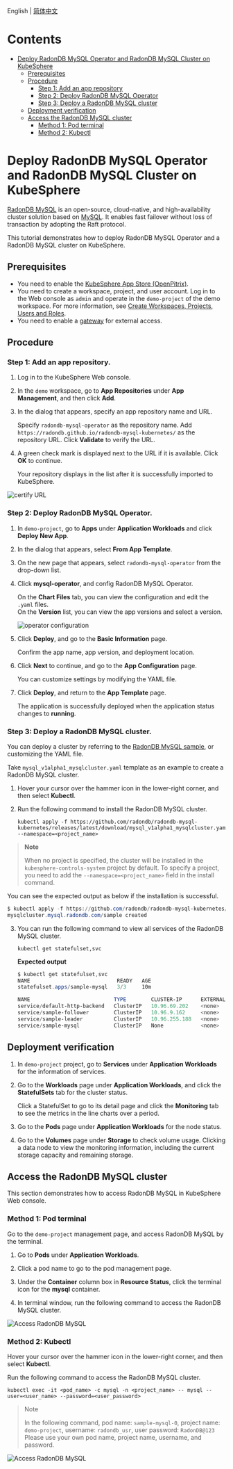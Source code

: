 English | [简体中文](../zh-cn/deploy_radondb-mysql_operator_on_kubesphere.md) 

Contents
=============

   * [Deploy RadonDB MySQL Operator and RadonDB MySQL Cluster on KubeSphere](#deploy-radondb-mysql-operator-and-radondb-mysql-cluster-on-kubesphere)
      * [Prerequisites](#prerequisites)
      * [Procedure](#Procedure)
         * [Step 1: Add an app repository](#step-1-add-an-app-repository)
         * [Step 2: Deploy RadonDB MySQL Operator](#step-2-deploy-radondb-mysql-operator)
         * [Step 3: Deploy a RadonDB MySQL cluster](#step-3-deploy-a-radondb-mysql-cluster)
      * [Deployment verification](#deployment-verification)
      * [Access the RadonDB MySQL cluster](#access-the-radondb-mysql-cluster)
         * [Method 1: Pod terminal](#method-1-pod-terminal)
         * [Method 2: Kubectl](#method-2-kubectl)

# Deploy RadonDB MySQL Operator and RadonDB MySQL Cluster on KubeSphere

[RadonDB MySQL](https://github.com/radondb/radondb-mysql-kubernetes) is an open-source, cloud-native, and high-availability cluster solution based on [MySQL](https://MySQL.org). It enables fast failover without loss of transaction by adopting the Raft protocol.

This tutorial demonstrates how to deploy RadonDB MySQL Operator and a RadonDB MySQL cluster on KubeSphere.

## Prerequisites

- You need to enable the [KubeSphere App Store (OpenPitrix)](https://kubesphere.io/docs/pluggable-components/app-store/).
- You need to create a workspace, project, and user account. Log in to the Web console as `admin` and operate in the `demo-project` of the demo workspace. For more information, see [Create Workspaces, Projects, Users and Roles](https://kubesphere.io/docs/quick-start/create-workspace-and-project/).
- You need to enable a [gateway](https://kubesphere.io/docs/project-administration/project-gateway/) for external access.

## Procedure

### Step 1: Add an app repository.

1. Log in to the KubeSphere Web console.

2. In the `demo` workspace, go to **App Repositories** under **App Management**, and then click **Add**.

3. In the dialog that appears, specify an app repository name and URL.

   Specify `radondb-mysql-operator` as the repository name. Add `https://radondb.github.io/radondb-mysql-kubernetes/` as the repository URL. Click **Validate** to verify the URL.

4. A green check mark is displayed next to the URL if it is available. Click **OK** to continue.

   Your repository displays in the list after it is successfully imported to KubeSphere.

![certify URL](_images//certify_url.png)

### Step 2: Deploy RadonDB MySQL Operator.

1. In `demo-project`, go to **Apps** under **Application Workloads** and click **Deploy New App**.

2. In the dialog that appears, select **From App Template**.

3. On the new page that appears, select `radondb-mysql-operator` from the drop-down list.

4. Click **mysql-operator**, and config RadonDB MySQL Operator.

   On the **Chart Files** tab, you can view the configuration and edit the `.yaml` files.  
   On the **Version** list, you can view the app versions and select a version.

   ![operator configuration](_images//operator_yaml.png)

5. Click **Deploy**, and go to the **Basic Information** page.  

   Confirm the app name, app version, and deployment location.

6. Click **Next** to continue, and go to the **App Configuration** page.

   You can customize settings by modifying the YAML file.

7. Click **Deploy**, and return to the **App Template** page.

   The application is successfully deployed when the application status changes to **running**.

### Step 3: Deploy a RadonDB MySQL cluster.

You can deploy a cluster by referring to the [RadonDB MySQL sample](/config/samples), or customizing the YAML file.

Take `mysql_v1alpha1_mysqlcluster.yaml` template as an example to create a RadonDB MySQL cluster.

1. Hover your cursor over the hammer icon in the lower-right corner, and then select **Kubectl**.

2. Run the following command to install the RadonDB MySQL cluster.

   ```kubectl
   kubectl apply -f https://github.com/radondb/radondb-mysql-kubernetes/releases/latest/download/mysql_v1alpha1_mysqlcluster.yaml --namespace=<project_name>
   ```
>**Note**
>
>   When no project is specified, the cluster will be installed in the `kubesphere-controls-system` project by default. To specify a project, you need to add the `--namespace=<project_name>` field in the install command.

   You can see the expected output as below if the installation is successful.

   ```powershell
   $ kubectl apply -f https://github.com/radondb/radondb-mysql-kubernetes/releases/latest/download/mysql_v1alpha1_mysqlcluster.yaml --namespace=demo-project
   mysqlcluster.mysql.radondb.com/sample created
   ```

3. You can run the following command to view all services of the RadonDB MySQL cluster.

   ```kubectl
   kubectl get statefulset,svc
   ```

   **Expected output**

   ```powershell
   $ kubectl get statefulset,svc
   NAME                            READY   AGE
   statefulset.apps/sample-mysql   3/3     10m

   NAME                           TYPE        CLUSTER-IP      EXTERNAL-IP   PORT(S)    AGE
   service/default-http-backend   ClusterIP   10.96.69.202    <none>        80/TCP     3h2m
   service/sample-follower        ClusterIP   10.96.9.162     <none>        3306/TCP   10m
   service/sample-leader          ClusterIP   10.96.255.188   <none>        3306/TCP   10m
   service/sample-mysql           ClusterIP   None            <none>        3306/TCP   10m
   ```

## Deployment verification

1. In `demo-project` project, go to **Services** under **Application Workloads** for the information of services.

2. Go to the **Workloads** page under **Application Workloads**, and click the **StatefulSets** tab for the cluster status.

   Click a StatefulSet to go to its detail page and click the **Monitoring** tab to see the metrics in the line charts over a period.

3. Go to the **Pods** page under **Application Workloads** for the node status.

4. Go to the **Volumes** page under **Storage** to check volume usage. Clicking a data node to view the monitoring information, including the current storage capacity and remaining storage.

## Access the RadonDB MySQL cluster

This section demonstrates how to access RadonDB MySQL in KubeSphere Web console.

### Method 1: Pod terminal

Go to the `demo-project` management page, and access RadonDB MySQL by the terminal.

1. Go to **Pods** under **Application Workloads**.

2. Click a pod name to go to the pod management page.

3. Under the **Container** column box in **Resource Status**, click the terminal icon for the **mysql** container.

4. In terminal window, run the following command to access the RadonDB MySQL cluster.

![Access RadonDB MySQL](_images//pod_terminal.png)

### Method 2: Kubectl

Hover your cursor over the hammer icon in the lower-right corner, and then select **Kubectl**.

Run the following command to access the RadonDB MySQL cluster.

```kubectl
kubectl exec -it <pod_name> -c mysql -n <project_name> -- mysql --user=<user_name> --password=<user_password>
```

>Note
>
>In the following command, pod name: `sample-mysql-0`, project name: `demo-project`, username: `radondb_usr`, user password: `RadonDB@123`
Please use your own pod name, project name, username, and password.

![Access RadonDB MySQL](_images//kubectl_terminal.png)
